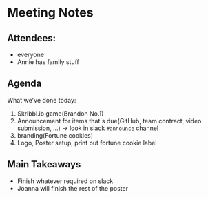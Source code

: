 # Meeting Notes
## Attendees:
- everyone
- Annie has family stuff

## Agenda
What we've done today:
1. Skribbl.io game(Brandon No.1)
2. Announcement for items that's due(GitHub, team contract, video submission, ...) -> look in slack `#announce` channel
3. branding(Fortune cookies)
4. Logo, Poster setup, print out fortune cookie label

## Main Takeaways 
- Finish whatever required on slack
- Joanna will finish the rest of the poster
